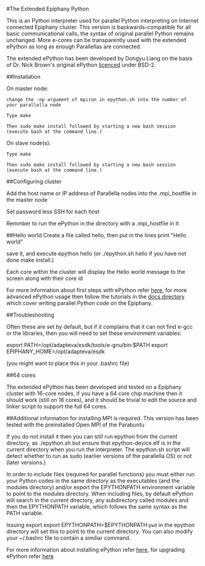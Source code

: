 #The Extended Epiphany Python

This is an Python interpreter used for parallel Python interpreting on Internet connected Epiphany cluster.
This version is backwards-compatible for all basic communicational calls, the syntax of original parallel Python remains unchanged.
More e-cores can be transparently used with the extended ePython as long as enough Parallellas are connected.

The extended ePython has been developed by Dongyu Liang on the basis of Dr. Nick Brown's original ePython [licenced](LICENCE) under BSD-2.

##Installation

  On master node:

    change the -np argument of mpirun in epython.sh into the number of your parallella node

    Type make

    Then sudo make install followed by starting a new bash session (execute bash at the command line.)

  On slave node(s):

    Type make

    Then sudo make install followed by starting a new bash session (execute bash at the command line.)

##Configuring cluster

  Add the host name or IP address of Parallella nodes into the .mpi_hostfile in the master node

  Set password less SSH for each host

  Remmber to run the ePython in the directory with a .mpi_hostfile in it

##Hello world
  Create a file called hello, then put in the lines
  print "Hello world"

  save it, and execute epython hello (or ./epython.sh hello if you have not done make install.)

  Each core within the cluster will display the Hello world message to the screen along with their core id

  For more information about first steps with ePython refer [here](docs/tutorial1.md), for more advanced ePython usage then follow the  tutorials in the [docs directory](docs) which cover writing parallel Python code on the Epiphany.

##Troubleshooting

  Often these are set by default, but if it complains that it can not find e-gcc or the libraries, then you will need to set these  environment variables:

  export PATH=/opt/adapteva/esdk/tools/e-gnu/bin:$PATH
  export EPIPHANY_HOME=/opt/adapteva/esdk

(you might want to place this in your .bashrc file)

##64 cores

The extended ePython has been developed and tested on a Epiphany cluster with 16-core nodes, if you have a 64 core chip machine then it should work (still on 16 cores), and it should be trivial to edit the source and linker script to support the full 64 cores.

##Additional information for installing
MPI is required. This version has been tested with the preinstalled Open MPI of the Parabuntu

If you do not install it then you can still run epython from the current directory, as ./epython.sh but ensure that epython-device.elf is in the current directory when you run the interpreter. The epython.sh script will detect whether to run as sudo (earlier versions of the parallella OS) or not (later versions.)

In order to include files (required for parallel functions) you must either run your Python codes in the same directory as the executables (and the modules directory) and/or export the EPYTHONPATH environment variable to point to the modules directory. When including files, by default ePython will search in the current directory, any subdirectory called modules and then the EPYTHONPATH variable, which follows the same syntax as the PATH variable.

Issuing export export EPYTHONPATH=$EPYTHONPATH:`pwd` in the epython directory will set this to point to the current directory. You can also modify your ~/.bashrc file to contain a similiar command.

For more information about installing ePython refer [here](docs/tutorial1.md), for upgrading ePython refer [here](docs/installupgrade.md)
